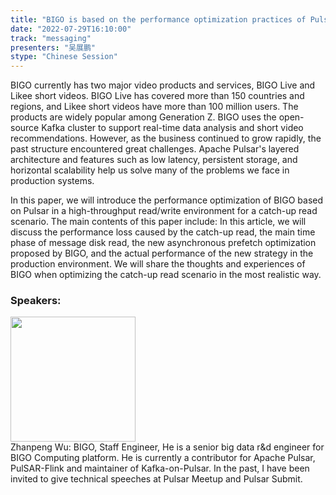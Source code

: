 ```yaml
---
title: "BIGO is based on the performance optimization practices of Pulsar in high throughput catch-up read scenarios"
date: "2022-07-29T16:10:00"
track: "messaging"
presenters: "吴展鹏"
stype: "Chinese Session"
---
```

BIGO currently has two major video products and services, BIGO Live and Likee short videos. BIGO Live has covered more than 150 countries and regions, and Likee short videos have more than 100 million users. The products are widely popular among Generation Z. BIGO uses the open-source Kafka cluster to support real-time data analysis and short video recommendations. However, as the business continued to grow rapidly, the past structure encountered great challenges. Apache Pulsar's layered architecture and features such as low latency, persistent storage, and horizontal scalability help us solve many of the problems we face in production systems.

In this paper, we will introduce the performance optimization of BIGO based on Pulsar in a high-throughput read/write environment for a catch-up read scenario. The main contents of this paper include: In this article, we will discuss the performance loss caused by the catch-up read, the main time phase of message disk read, the new asynchronous prefetch optimization proposed by BIGO, and the actual performance of the new strategy in the production environment. We will share the thoughts and experiences of BIGO when optimizing the catch-up read scenario in the most realistic way.
 ### Speakers: 
 <img src="images/speaker/1133.png" width="200" /><br>Zhanpeng Wu: BIGO, Staff Engineer, He is a senior big data r&d engineer for BIGO Computing platform. He is currently a contributor for Apache Pulsar, PulSAR-Flink and maintainer of Kafka-on-Pulsar. In the past, I have been invited to give technical speeches at Pulsar Meetup and Pulsar Submit.

 